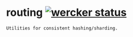 routing [![wercker status](https://app.wercker.com/status/f74357d7f23ec57cd540f0272832d4d9/m "wercker status")](https://app.wercker.com/project/bykey/f74357d7f23ec57cd540f0272832d4d9) 
=======
    Utilities for consistent hashing/sharding.
